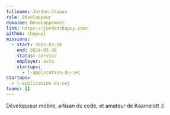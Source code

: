 ```yaml
---
fullname: Jordan Chapuy
role: Développeur
domaine: Développement
link: https://jordanchapuy.com/
github: chapuyj
missions:
  - start: 2022-03-16
    end: 2024-05-30
    status: service
    employer: octo
    startups:
      - l-application-du-cej
startups:
  - l-application-du-cej
teams: []
---
```

Développeur mobile, artisan du code, et amateur de Kaamelott :)